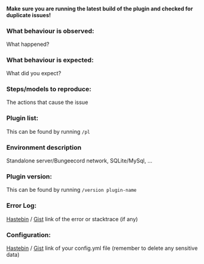 #### Make sure you are running the latest build of the plugin and checked for duplicate issues!

### What behaviour is observed:
What happened?

### What behaviour is expected:
What did you expect?

### Steps/models to reproduce:
The actions that cause the issue

### Plugin list:
This can be found by running `/pl`

### Environment description
Standalone server/Bungeecord network, SQLite/MySql, ...

### Plugin version:
This can be found by running `/version plugin-name`

### Error Log:
[Hastebin](https://hastebin.com/) / [Gist](https://gist.github.com/) link of the error or stacktrace (if any)

### Configuration:
[Hastebin](https://hastebin.com/) / [Gist](https://gist.github.com/) link of your config.yml file (remember to delete any sensitive data)
